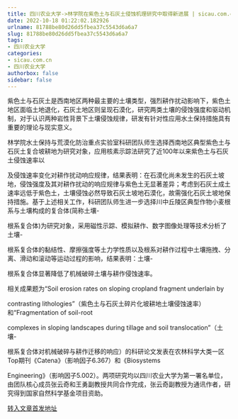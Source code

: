 ```yaml
---
title: 四川农业大学->林学院在紫色土与石灰土侵蚀机理研究中取得新进展 | sicau.com.cn
date: 2022-10-18 01:22:02.182926
urlname: 81788be80d26dd5fbea37c5543d6a6a7
slug: 81788be80d26dd5fbea37c5543d6a6a7
tags: 
- 四川农业大学
categories:
- sicau.com.cn
- 四川农业大学
authorbox: false
sidebar: false
---
```

紫色土与石灰土是西南地区两种最主要的土壤类型，强烈耕作扰动影响下，紫色土地区面临土地退化，石灰土地区则呈现石漠化，研究两类土壤的侵蚀强度和驱动机制，对于认识两种岩性背景下土壤侵蚀规律，研发有针对性应用水土保持措施具有重要的理论与现实意义。

林学院水土保持与荒漠化防治重点实验室科研团队师生选择西南地区典型紫色土与石灰土复合坡耕地为研究对象，应用核素示踪法研究了近100年以来紫色土与石灰土侵蚀速率以
<!--more-->
及侵蚀速率变化对耕作扰动响应规律，结果表明：在石漠化尚未发生的石灰土坡地，侵蚀强度及其对耕作扰动的响应规律与紫色土无显著差异；考虑到石灰土成土速率远低于紫色土，土壤侵蚀必然导致石灰土坡地石漠化，故需强化石灰土坡地保持措施。基于上述相关工作，科研团队师生进一步选择川中丘陵区典型作物小麦根系与土壤构成的复合体(简称土壤-

根系复合体)为研究对象，采用磁性示踪、模拟耕作、数字图像处理等技术分析了土壤-

根系复合体的黏结性、摩擦强度等土力学性质以及根系对耕作过程中土壤拖拽、分离、滑动和滚动等运动过程的影响，结果表明：土壤-

根系复合体显著降低了机械破碎土壤与耕作侵蚀速率。

相关成果题为“Soil erosion rates on sloping cropland fragment underlain by

contrasting lithologies”（紫色土与石灰土碎片化坡耕地土壤侵蚀速率）和“Fragmentation of soil-root

complexes in sloping landscapes during tillage and soil translocation”（土壤-

根系复合体对机械破碎与耕作迁移的响应）的科研论文发表在农林科学大类一区Top期刊《Catena》（影响因子6.367）和《Biosystems

Engineering》（影响因子5.002）。两项研究均以四川农业大学为第一署名单位，由团队核心成员张云奇和王勇副教授共同合作完成，张云奇副教授为通讯作者，研究得到国家自然科学基金项目资助。



[转入文章首发地址](https://news.sicau.edu.cn/info/1078/69836.htm)